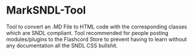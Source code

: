 # MarkSNDL-Tool
Tool to convert an .MD File to HTML code with the corresponding classes which are SNDL compliant. Tool recommended for people posting modules/plugins to the Flashcord Store to prevent having to learn without any documentation all the SNDL CSS bullshit.
